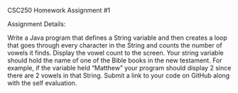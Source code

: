 CSC250 Homework Assignment #1

Assignment Details:

Write a Java program that defines a String variable and then creates a loop that goes through every character in the String and counts the number of vowels it finds.
Display the vowel count to the screen. 
Your string variable should hold the name of one of the Bible books in the new testament.
For example, if the variable held “Matthew” your program should display 2 since there are 2 vowels in that String.
Submit a link to your code on GitHub along with the self evaluation.
